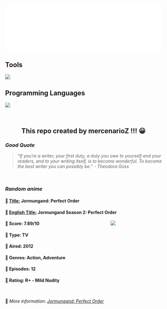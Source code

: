 
<img src="svg/nai.svg" />

<p>
  <h2>Tools</h2>
  <a href="https://skillicons.dev">
    <img src="https://skillicons.dev/icons?i=git,bash,vim,ubuntu,tensorflow,pytorch,docker,raspberrypi" />
  </a>

  <br />

  <h2>Programming Languages</h2>

  <a href="https://skillicons.dev">
    <img src="https://skillicons.dev/icons?i=python,c,cpp" />
  </a>
</p>

<br />

<h2 align="center">This repo created by mercenarioZ !!! 😀</h2>
<h3><i>Good Quote</i></h3>

<blockquote>
<i>
“If you’re a writer, your first duty, a duty you owe to yourself and your readers, and to your writing itself, is to become wonderful. To become the best writer you can possibly be.” - Theodora Goss
</i>
</blockquote>

<br />

<h3><i>Random anime</i></h3>

<h4>
  <strong>🥭 <u>Title:</u></strong> Jormungand: Perfect Order
</h4>

<h4>🌿 <u>English Title:</u> Jormungand Season 2: Perfect Order</h4>

<img align="right" width="165" src=https://cdn.myanimelist.net/images/anime/4/73278.jpg />

<h4>🌱 Score: 7.89/10</h4>

<h4>🌲 Type: TV</h4>

<h4>🌴 Aired: 2012</h4>

<h4>🌵 Genres: Action, Adventure</h4>

<h4>🥑 Episodes: 12</h4>

<h4>🍏 Rating: R+ - Mild Nudity</h4>

<br />

🍂 *More information: [Jormungand: Perfect Order](https://myanimelist.net/anime/13331/Jormungand__Perfect_Order)*
    